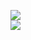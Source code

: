 [![](https://img.shields.io/badge/Made%20With-Github%20Spray-lightgrey.svg?style=for-the-badge&logo=github)](https://github.com/Annihil/github-spray#17453)  
[![](https://i.imgur.com/2DrTn0Z.gif)](https://github.com/Annihil/github-spray)